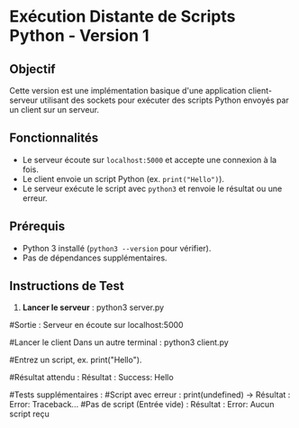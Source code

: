 # Exécution Distante de Scripts Python - Version 1

## Objectif
Cette version est une implémentation basique d'une application client-serveur utilisant des sockets pour exécuter des scripts Python envoyés par un client sur un serveur.

## Fonctionnalités
- Le serveur écoute sur `localhost:5000` et accepte une connexion à la fois.
- Le client envoie un script Python (ex. `print("Hello")`).
- Le serveur exécute le script avec `python3` et renvoie le résultat ou une erreur.

## Prérequis
- Python 3 installé (`python3 --version` pour vérifier).
- Pas de dépendances supplémentaires.

## Instructions de Test
1. **Lancer le serveur** :
   python3 server.py

#Sortie : Serveur en écoute sur localhost:5000

#Lancer le client Dans un autre terminal :
python3 client.py

#Entrez un script, ex. print("Hello").

#Résultat attendu : Résultat : Success: Hello

#Tests supplémentaires :
#Script avec erreur : print(undefined) → Résultat : Error: Traceback...
#Pas de script (Entrée vide) : Résultat : Error: Aucun script reçu

